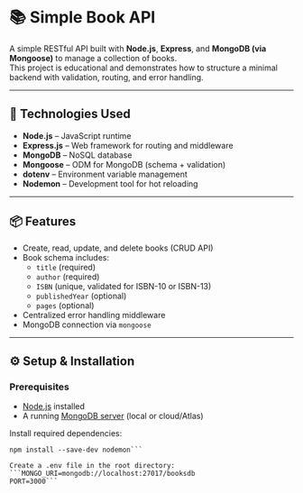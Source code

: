 # 📚 Simple Book API

A simple RESTful API built with **Node.js**, **Express**, and **MongoDB (via Mongoose)** to manage a collection of books.  
This project is educational and demonstrates how to structure a minimal backend with validation, routing, and error handling.

---

## 🚀 Technologies Used

- **Node.js** – JavaScript runtime
- **Express.js** – Web framework for routing and middleware
- **MongoDB** – NoSQL database
- **Mongoose** – ODM for MongoDB (schema + validation)
- **dotenv** – Environment variable management
- **Nodemon** – Development tool for hot reloading

---

## 📦 Features

- Create, read, update, and delete books (CRUD API)
- Book schema includes:
  - `title` (required)
  - `author` (required)
  - `ISBN` (unique, validated for ISBN-10 or ISBN-13)
  - `publishedYear` (optional)
  - `pages` (optional)
- Centralized error handling middleware
- MongoDB connection via `mongoose`

---

## ⚙️ Setup & Installation

### Prerequisites
- [Node.js](https://nodejs.org/) installed
- A running [MongoDB server](https://www.mongodb.com/try/download/community) (local or cloud/Atlas)

Install required dependencies:
```npm install express mongoose dotenv
npm install --save-dev nodemon```

Create a .env file in the root directory:
```MONGO_URI=mongodb://localhost:27017/booksdb
PORT=3000```
